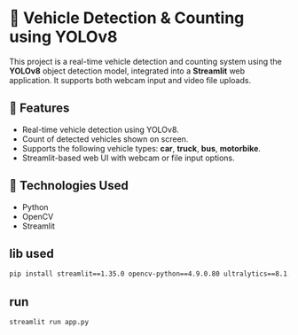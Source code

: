 # 🚗 Vehicle Detection & Counting using YOLOv8

This project is a real-time vehicle detection and counting system using the **YOLOv8** object detection model, integrated into a **Streamlit** web application. It supports both webcam input and video file uploads.

## 📌 Features

* Real-time vehicle detection using YOLOv8.
* Count of detected vehicles shown on screen.
* Supports the following vehicle types: **car**, **truck**, **bus**, **motorbike**.
* Streamlit-based web UI with webcam or file input options.

## 🔧 Technologies Used

* Python
* OpenCV
* Streamlit
## lib used
```bash
pip install streamlit==1.35.0 opencv-python==4.9.0.80 ultralytics==8.1.28 numpy==1.24.3 pillow==9.5.0
```
## run
```bash
streamlit run app.py
```


